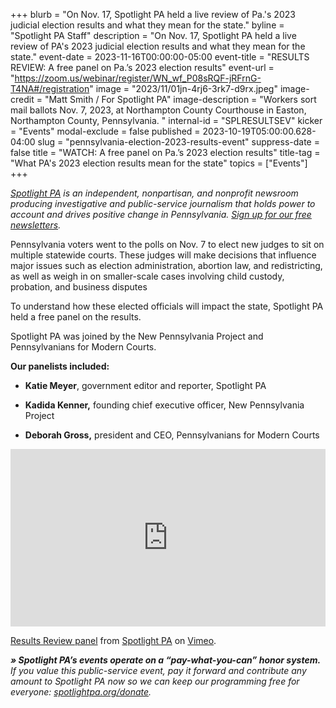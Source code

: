 +++
blurb = "On Nov. 17, Spotlight PA held a live review of Pa.'s 2023 judicial election results and what they mean for the state."
byline = "Spotlight PA Staff"
description = "On Nov. 17, Spotlight PA held a live review of PA's 2023 judicial election results and what they mean for the state."
event-date = 2023-11-16T00:00:00-05:00
event-title = "RESULTS REVIEW: A free panel on Pa.’s 2023 election results"
event-url = "https://zoom.us/webinar/register/WN_wf_P08sRQF-jRFrnG-T4NA#/registration"
image = "2023/11/01jn-4rj6-3rk7-d9rx.jpeg"
image-credit = "Matt Smith / For Spotlight PA"
image-description = "Workers sort mail ballots Nov. 7, 2023, at Northampton County Courthouse in Easton, Northampton County, Pennsylvania. "
internal-id = "SPLRESULTSEV"
kicker = "Events"
modal-exclude = false
published = 2023-10-19T05:00:00.628-04:00
slug = "pennsylvania-election-2023-results-event"
suppress-date = false
title = "WATCH: A free panel on Pa.’s 2023 election results"
title-tag = "What PA's 2023 election results mean for the state"
topics = ["Events"]
+++

<a href="https://www.spotlightpa.org/"><em>Spotlight PA</em></a><em> is an independent, nonpartisan, and nonprofit newsroom producing investigative and public-service journalism that holds power to account and drives positive change in Pennsylvania. </em><a href="https://www.spotlightpa.org/newsletters"><em>Sign up for our free newsletters</em></a><em>.</em>

Pennsylvania voters went to the polls on Nov. 7 to elect new judges to sit on multiple statewide courts. These judges will make decisions that influence major issues such as election administration, abortion law, and redistricting, as well as weigh in on smaller-scale cases involving child custody, probation, and business disputes

To understand how these elected officials will impact the state, Spotlight PA held a free panel on the results.

Spotlight PA was joined by the New Pennsylvania Project and Pennsylvanians for Modern Courts.

<strong>Our panelists included:</strong>

- <strong>Katie Meyer</strong>, government editor and reporter, Spotlight PA

- <strong>Kadida Kenner,</strong> founding chief executive officer, New Pennsylvania Project

- <strong>Deborah Gross,</strong> president and CEO, Pennsylvanians for Modern Courts

<div style="padding:56.25% 0 0 0;position:relative;"><iframe src="https://player.vimeo.com/video/885669197?h=25a7b47a3d&color=ffcb05&title=0&byline=0" style="position:absolute;top:0;left:0;width:100%;height:100%;" frameborder="0" allow="autoplay; fullscreen; picture-in-picture" allowfullscreen></iframe></div><script src="https://player.vimeo.com/api/player.js"></script>
<p><a href="https://vimeo.com/885669197">Results Review panel</a> from <a href="https://vimeo.com/user107055379">Spotlight PA</a> on <a href="https://vimeo.com">Vimeo</a>.</p>

<strong><em>» Spotlight PA’s events operate on a “pay-what-you-can” honor system.</em></strong><em> If you value this public-service event, pay it forward and contribute any amount to Spotlight PA now so we can keep our programming free for everyone: </em><a href="http://spotlightpa.org/donate"><em>spotlightpa.org/donate</em></a><em>.</em>

